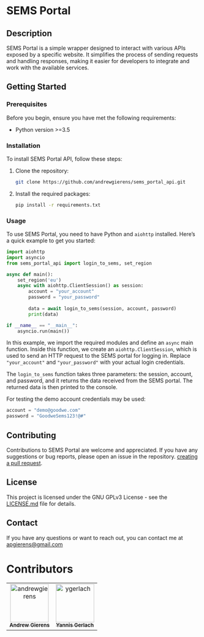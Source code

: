 # SEMS Portal

## Description
SEMS Portal is a simple wrapper designed to interact with various APIs exposed by a specific website. It simplifies the process of sending requests and handling responses, making it easier for developers to integrate and work with the available services.

## Getting Started

### Prerequisites
Before you begin, ensure you have met the following requirements:
- Python version >=3.5

### Installation
To install SEMS Portal API, follow these steps:

1. Clone the repository:
   ```bash
   git clone https://github.com/andrewgierens/sems_portal_api.git
   ```

2. Install the required packages:
   ```bash
   pip install -r requirements.txt
   ```

### Usage
To use SEMS Portal, you need to have Python and `aiohttp` installed. Here’s a quick example to get you started:

```python
import aiohttp
import asyncio
from sems_portal_api import login_to_sems, set_region

async def main():
    set_region('eu')
    async with aiohttp.ClientSession() as session:
        account = "your_account"
        password = "your_password"
        
        data = await login_to_sems(session, account, password)
        print(data)

if __name__ == "__main__":
    asyncio.run(main())
```

In this example, we import the required modules and define an `async` main function. Inside this function, we create an `aiohttp.ClientSession`, which is used to send an HTTP request to the SEMS portal for logging in. Replace `"your_account"` and `"your_password"` with your actual login credentials.

The `login_to_sems` function takes three parameters: the session, account, and password, and it returns the data received from the SEMS portal. The returned data is then printed to the console.


For testing the demo account credentials may be used:
```python
account = "demo@goodwe.com"
password = "GoodweSems123!@#"
```

## Contributing
Contributions to SEMS Portal are welcome and appreciated. If you have any suggestions or bug reports, please open an issue in the repository.
[creating a pull request](https://help.github.com/articles/creating-a-pull-request/).

## License
This project is licensed under the GNU GPLv3 License - see the [LICENSE.md](LICENSE.md) file for details.

## Contact
If you have any questions or want to reach out, you can contact me at apgierens@gmail.com

# Contributors
<!-- readme: contributors -start -->
<table>
<tr>
    <td align="center">
        <a href="https://github.com/andrewgierens">
            <img src="https://avatars.githubusercontent.com/u/4150500?v=4" width="100;" alt="andrewgierens"/>
            <br />
            <sub><b>Andrew Gierens</b></sub>
        </a>
    </td>
    <td align="center">
        <a href="https://github.com/ygerlach">
            <img src="https://avatars.githubusercontent.com/u/100762533?v=4" width="100;" alt="ygerlach"/>
            <br />
            <sub><b>Yannis Gerlach</b></sub>
        </a>
    </td></tr>
</table>
<!-- readme: contributors -end -->
